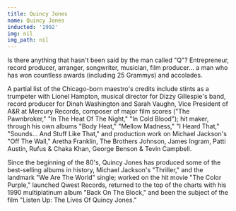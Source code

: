 ```yaml
---
title: Quincy Jones
name: Quincy Jones
inducted: '1992'
img: nil
img_path: nil
---
```


Is there anything that hasn't been said by the man called "Q"? Entrepreneur, record producer, arranger, songwriter, musician, film producer... a man who has won countless awards (including 25 Grammys) and accolades.

A partial list of the Chicago-born maestro's credits include stints as a trumpeter with Lionel Hampton, musical director for Dizzy Gillespie's band, record producer for Dinah Washington and Sarah Vaughn, Vice President of A&R at Mercury Records, composer of major film scores ("The Pawnbroker," "In The Heat Of The Night," "In Cold Blood"); hit maker, through his own albums "Body Heat," "Mellow Madness," "I Heard That," "Sounds... And Stuff Like That," and production work on Michael Jackson's "Off The Wall," Aretha Franklin, The Brothers Johnson, James Ingram, Patti Austin, Rufus & Chaka Khan, George Benson & Tevin Campbell.   

Since the beginning of the 80's, Quincy Jones has produced some of the best-selling albums in history, Michael Jackson's "Thriller," and the landmark "We Are The World" single; worked on the hit movie "The Color Purple," launched Qwest Records, returned to the top of the charts with his 1990 multiplatinum album "Back On The Block," and been the subject of the film "Listen Up: The Lives Of Quincy Jones."
